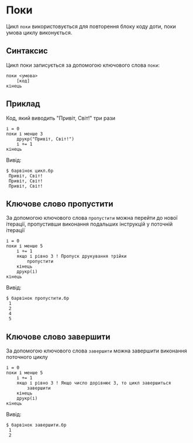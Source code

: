 # Поки

Цикл `поки` використовується для повторення блоку коду доти, поки умова циклу виконується.

## Синтаксис

Цикл поки записується за допомогою ключового слова `поки`:

``` linenums="0"
поки <умова>
    [код]
кінець
```

## Приклад

Код, який виводить "Привіт, Світ!" три рази

``` periwinkle linenums="0" title="цикл.бр"
і = 0
поки і менше 3
    друкр("Привіт, Світ!")
    і += 1
кінець
```

Вивід:

``` console linenums="0"
$ барвінок цикл.бр
 Привіт, Світ!
 Привіт, Світ!
 Привіт, Світ!
```

## Ключове слово пропустити

За допомогою ключового слова `пропустити` можна перейти до нової ітерації, пропустивши виконання подальших інструкцій у поточній ітерації

``` periwinkle linenums="0" title="пропустити.бр"
і = 0
поки і менше 5
    і += 1
    якщо і рівно 3 ! Пропуск друкування трійки
        пропустити
    кінець
    друкр(і)
кінець
```

Вивід:

``` console linenums="0"
$ барвінок пропустити.бр
 1
 2
 4
 5
```

## Ключове слово завершити

За допомогою ключового слова `завершити` можна завершити виконання поточного циклу

``` periwinkle linenums="0" title="завершити.бр"
і = 0
поки і менше 5
    і += 1
    якщо і рівно 3 ! Якщо число дорівнює 3, то цикл завершиться
        завершити
    кінець
    друкр(і)
кінець
```

Вивід:

``` console linenums="0"
$ барвінок завершити.бр
 1
 2
```